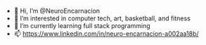 - 👋 Hi, I’m @NeuroEncarnacion
- 👀 I’m interested in computer tech, art, basketball, and fitness
- 🌱 I’m currently learning full stack programming
- 📫 https://www.linkedin.com/in/neuro-encarnacion-a002aa18b/
